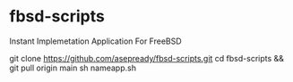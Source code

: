 # fbsd-scripts
Instant Implemetation Application For FreeBSD

git clone https://github.com/asepready/fbsd-scripts.git
cd fbsd-scripts && git pull origin main
sh nameapp.sh